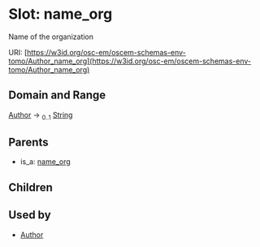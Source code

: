 
# Slot: name_org

Name of the organization

URI: [https://w3id.org/osc-em/oscem-schemas-env-tomo/Author_name_org](https://w3id.org/osc-em/oscem-schemas-env-tomo/Author_name_org)


## Domain and Range

[Author](Author.md) &#8594;  <sub>0..1</sub> [String](types/String.md)

## Parents

 *  is_a: [name_org](name_org.md)

## Children


## Used by

 * [Author](Author.md)
